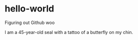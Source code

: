 # hello-world
Figuring out Github woo

I am a 45-year-old seal with a tattoo of a butterfly on my chin.
